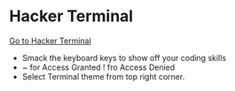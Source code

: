 # Hacker Terminal
[Go to Hacker Terminal](https://omerbhatti.me/HackerTerminal/)

- Smack the keyboard keys to show off your coding skills
- ~ for Access Granted ! fro Access Denied
- Select Terminal theme from top right corner.
